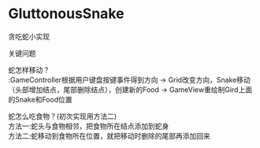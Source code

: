 # GluttonousSnake
贪吃蛇小实现<br>

关键问题<br>

蛇怎样移动？<br>
:GameController根据用户键盘按键事件得到方向 -> Grid改变方向，Snake移动（头部增加结点，尾部删除结点），创建新的Food -> GameView重绘制Gird上面的Snake和Food位置<br>

蛇怎么吃食物？(初次实现用方法二)<br>
方法一:蛇头与食物相邻，把食物所在结点添加到蛇身<br>
方法二:蛇移动到食物所在位置，就把移动时删除的尾部再添加回来<br>
